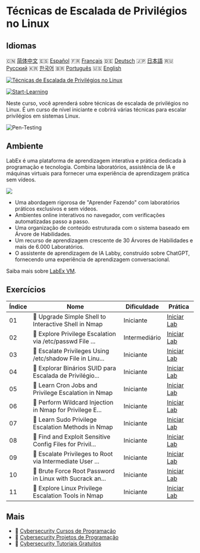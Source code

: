 # Técnicas de Escalada de Privilégios no Linux

## Idiomas

🇨🇳 [简体中文](README_zh.md) 🇪🇸 [Español](README_es.md) 🇫🇷 [Français](README_fr.md) 🇩🇪 [Deutsch](README_de.md) 🇯🇵 [日本語](README_ja.md) 🇷🇺 [Русский](README_ru.md) 🇰🇷 [한국어](README_ko.md) 🇧🇷 [Português](README_pt.md) 🇺🇸 [English](README.md) 

[![Técnicas de Escalada de Privilégios no Linux](https://cover-creator.labex.io/privilege-escalation-techniques-on-linux.png?lang=pt)](https://labex.io/pt/courses/privilege-escalation-techniques-on-linux)

[![Start-Learning](https://img.shields.io/badge/Start-Learning-whitesmoke?style=for-the-badge)](https://labex.io/pt/courses/privilege-escalation-techniques-on-linux)

Neste curso, você aprenderá sobre técnicas de escalada de privilégios no Linux. É um curso de nível iniciante e cobrirá várias técnicas para escalar privilégios em sistemas Linux.

![Pen-Testing](https://img.shields.io/badge/Pen-Testing-whitesmoke?style=for-the-badge&logo=pen-testing)


## Ambiente

LabEx é uma plataforma de aprendizagem interativa e prática dedicada à programação e tecnologia. Combina laboratórios, assistência de IA e máquinas virtuais para fornecer uma experiência de aprendizagem prática sem vídeos.

![](https://tutorial-screenshot.getvm.io/images/vm-1725247253.png)

- Uma abordagem rigorosa de "Aprender Fazendo" com laboratórios práticos exclusivos e sem vídeos.
- Ambientes online interativos no navegador, com verificações automatizadas passo a passo.
- Uma organização de conteúdo estruturada com o sistema baseado em Árvore de Habilidades.
- Um recurso de aprendizagem crescente de 30 Árvores de Habilidades e mais de 6.000 Laboratórios.
- O assistente de aprendizagem de IA Labby, construído sobre ChatGPT, fornecendo uma experiência de aprendizagem conversacional.

Saiba mais sobre [LabEx VM](https://support.labex.io/using-labex/virtual-machine).

## Exercícios

|   Índice | Nome                                                     | Dificuldade   | Prática                                                                                                                                                 |
|----------|----------------------------------------------------------|---------------|---------------------------------------------------------------------------------------------------------------------------------------------------------|
|       01 | 📖 Upgrade Simple Shell to Interactive Shell in Nmap     | Iniciante     | <a target='_blank' href='https://labex.io/pt/tutorials/upgrade-simple-shell-to-interactive-shell-in-nmap-416148'>Iniciar Lab</a>                        |
|       02 | 📖 Explore Privilege Escalation via /etc/passwd File ... | Intermediário | <a target='_blank' href='https://labex.io/pt/tutorials/explore-privilege-escalation-via-etc-passwd-file-in-nmap-416141'>Iniciar Lab</a>                 |
|       03 | 📖 Escalate Privileges Using /etc/shadow File in Linu... | Iniciante     | <a target='_blank' href='https://labex.io/pt/tutorials/escalate-privileges-using-etc-shadow-file-in-linux-416142'>Iniciar Lab</a>                       |
|       04 | 📖 Explorar Binários SUID para Escalada de Privilégio... | Iniciante     | <a target='_blank' href='https://labex.io/pt/tutorials/nmap-exploit-suid-binaries-for-privilege-escalation-in-linux-416147'>Iniciar Lab</a>             |
|       05 | 📖 Learn Cron Jobs and Privilege Escalation in Nmap      | Iniciante     | <a target='_blank' href='https://labex.io/pt/tutorials/learn-cron-jobs-and-privilege-escalation-in-nmap-416140'>Iniciar Lab</a>                         |
|       06 | 📖 Perform Wildcard Injection in Nmap for Privilege E... | Iniciante     | <a target='_blank' href='https://labex.io/pt/tutorials/perform-wildcard-injection-in-nmap-for-privilege-escalation-416144'>Iniciar Lab</a>              |
|       07 | 📖 Learn Sudo Privilege Escalation Methods in Nmap       | Iniciante     | <a target='_blank' href='https://labex.io/pt/tutorials/learn-sudo-privilege-escalation-methods-in-nmap-416145'>Iniciar Lab</a>                          |
|       08 | 📖 Find and Exploit Sensitive Config Files for Privil... | Iniciante     | <a target='_blank' href='https://labex.io/pt/tutorials/find-and-exploit-sensitive-config-files-for-privilege-escalation-in-nmap-416138'>Iniciar Lab</a> |
|       09 | 📖 Escalate Privileges to Root via Intermediate User ... | Iniciante     | <a target='_blank' href='https://labex.io/pt/tutorials/nmap-escalate-privileges-to-root-via-intermediate-user-in-nmap-416146'>Iniciar Lab</a>           |
|       10 | 📖 Brute Force Root Password in Linux with Sucrack an... | Iniciante     | <a target='_blank' href='https://labex.io/pt/tutorials/brute-force-root-password-in-linux-with-sucrack-and-hydra-416139'>Iniciar Lab</a>                |
|       11 | 📖 Explore Linux Privilege Escalation Tools in Nmap      | Iniciante     | <a target='_blank' href='https://labex.io/pt/tutorials/explore-linux-privilege-escalation-tools-in-nmap-416143'>Iniciar Lab</a>                         |

## Mais

- 🔗 [Cybersecurity Cursos de Programação](https://github.com/labex-labs/awesome-programming-courses)
- 🔗 [Cybersecurity Projetos de Programação](https://github.com/labex-labs/awesome-programming-projects)
- 🔗 [Cybersecurity Tutoriais Gratuitos](https://github.com/labex-labs/cybersecurity-free-tutorials)

